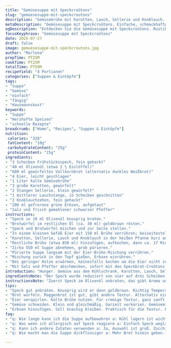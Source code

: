 ```yaml
---
title: "Gemüsesuppe mit Speckcroûtons"
slug: "gemuesesuppe-mit-speckcroutons"
description: "Gemüsebrühe mit Karotten, Lauch, Sellerie und Knoblauch. Püriert und mit Eiern verfeinert. Kleine Erbsen für Biss. Knusprige Speckcroûtons aus Roggenbrot. Ohne Milchprodukte und Nüsse. Kombiniert kräftigen Geschmack vom Speck mit zarter Suppe. Ca. 50 Minuten Gesamtzubereitung. Für vier Personen. Rustikal, jedoch leicht und bekömmlich."
metaDescription: "Gemüsesuppe mit Speckcroûtons. Einfache, schmackhafte Suppe. Ideal für kalte Abende. Mit knackigen Erbsen und knusprigen Brotwürfeln."
ogDescription: "Entdecken Sie die Gemüsesuppe mit Speckcroûtons. Rustikal und leicht. Perfekt für den Herbst. Voller Geschmack, einfach zubereitet."
focusKeyphrase: "Gemüsesuppe mit Speckcroûtons"
date: 2025-07-27
draft: false
image: gemuesesuppe-mit-speckcroutons.jpg
author: "Marlena"
prepTime: PT25M
cookTime: PT25M
totalTime: PT50M
recipeYield: "4 Portionen"
categories: ["Suppen & Eintöpfe"]
tags:
- "Suppe"
- "Gemüse"
- "einfach"
- "fängig"
- "Hausmannskost"
keywords:
- "Suppe"
- "Herzhafte Speisen"
- "schnelle Rezepte"
breadcrumb: ["Home", "Recipes", "Suppen & Eintöpfe"]
nutrition: 
 calories: "320"
 fatContent: "18g"
 carbohydrateContent: "25g"
 proteinContent: "15g"
ingredients:
- "3 Scheiben Frühstücksspeck, fein gehackt"
- "40 ml Olivenöl (etwa 2 ½ Esslöffel)"
- "600 ml gewürfeltes Vollkornbrot (alternativ dunkles Weißbrot)"
- "4 Eier, leicht geschlagen"
- "1 Liter kalte Gemüsebrühe"
- "3 große Karotten, gewürfelt"
- "2 Stangen Sellerie, klein gewürfelt"
- "1 mittlerer Lauchstange, in Scheiben geschnitten"
- "2 Knoblauchzehen, fein gehackt"
- "200 ml gefrorene grüne Erbsen, aufgetaut"
- "Salz und frisch gemahlener schwarzer Pfeffer"
instructions:
- "Speck in 10 ml Olivenöl knusprig braten."
- "Brotwürfel im restlichen Öl (ca. 30 ml) goldbraun rösten."
- "Speck und Brotwürfel mischen und zur Seite stellen."
- "In einem kleinen Gefäß Eier mit 150 ml Brühe verrühren; beiseitestellen."
- "Karotten, Sellerie, Lauch und Knoblauch in der heißen Pfanne kurz anschwitzen, mit Salz und Pfeffer würzen."
- "Restliche Brühe (etwa 850 ml) hinzufügen, aufkochen, dann ca. 17 Minuten simmern lassen bis das Gemüse weich ist."
- "Zirka 550 ml Suppe abnehmen, grob pürieren."
- "Pürierte Suppe langsam mit der Eier-Brühe-Mischung verrühren."
- "Mischung zurück in den Topf gießen, Erbsen einrühren."
- "Bei geringer Hitze erwärmen, keinesfalls kochen um die Eier nicht zu gerinnen."
- "Mit Salz und Pfeffer abschmecken, sofort mit den Speckbrot-Croûtons servieren."
introduction: "Hunger. Gemüse aus dem Kühlschrank. Karotten, Lauch, Sellerie. Knoblauch. Grüner Erbse dabei. Speck, nicht zu viel, für die Würze. Roggenbrot, würfeln. Brot nicht alt, soll knusprig werden, nicht trocken. Anzahl der Eier erhöht, damit cremig, nicht zu fest. Brühe kalt verwenden. Mischung mit Eiern vorsichtig, langsam, damit keine Klümpchen entstehen. Der Prozess braucht Feinfühligkeit, aber zum Glück keine besondere Kunst. Zusammenspiel aus Texturen zählt. Die Erbsen bleiben knackig, der Rest weich. Kochzeit optimiert, etwas kürzer als üblich, um Gemüse wenigstens minimal bissfest. Croûtons warm, aromatisch. Suppe relativ leicht, aber gut sättigend. Einfache Zutaten, unkomplizierte Zubereitung, aber raffiniert in der Wirkung. Kein Milchprodukt, daher auch für Allergiker gut geeignet. Eine wärmende Vorspeise mit etwas Biss. Für kühle Abende geeignet."
ingredientsNote: "Der Speck wurde reduziert von vier auf drei Scheiben, weniger Fett, aber intensiver Geschmack. Olivenöl wurde leicht verringert, insgesamt auf 40 ml, damit die Pfanne nicht zu ölig wird. Das Brot wurde von hellem Weißbrot auf dunkles Vollkornbrot geändert, eine geschmackliche Variation und mehr Textur. Eier wurden von drei auf vier erhöht, damit die Suppe sämiger wird. Brühe komplett auf Gemüsebasis umgestellt – ursprünglich Hühnerbrühe, ersetzt, veganer Variante möglich. Die Menge an Karotten, Sellerie und Lauch angepasst, um ausgewogenes Aroma zu erhalten. Erbsenmenge wurde fast verdoppelt, geben knackige Frische. Salz sparsam, lieber nachwürzen. Pfeffer frisch gemahlen, wichtiger für die Würze. Knoblauch unverändert, nicht zu dominant. Kleinere Portionen Gemüsewürfel für schnellere Garzeit und feine Konsistenz. Zutaten so gewählt, dass Allergene vermieden werden. Die Kombination soll kein lactosehaltiges Produkt benötigen und dennoch cremig sein. Insgesamt einfache, gut verfügbare Zutaten."
instructionsNote: "Zuerst Speck im Olivenöl anbraten, das gibt Aroma und Fett für Croûtons. Dann Brot im gleichen Öl rösten, bis es knusprig und goldbraun ist. Beides zusammen beiseitelegen. Die Eier mit etwas kalter Brühe verrühren, aufpassen, dass keine Klümpchen entstehen. Gleichzeitig das Gemüse in der Pfanne mit dem restlichen Olivenöl weich dünsten. Dabei Salz und Pfeffer nicht vergessen, für Geschmack und Tiefe. Dann Brühe dazugeben, aufkochen und sanft köcheln bis Gemüse gar ist. Einige Portionen Suppe abheben, um mit dem Mixer zu einer glatten Basis zu werden. Diese wird schrittweise mit Eiern und Brühe vermischt, um eine samtige Textur zu erhalten. Mischung in den Topf zurück, Erbsen hinzufügen. Bei niedriger Temperatur erwärmen, nicht kochen, sonst gerinnt das Ei, das soll vermieden werden. Abschmecken, eventuell nachsalzen oder pfeffern. Sofort servieren mit den Croûtons. Croûtons geben Struktur, Speck die Würze, Rest pur und leicht. Nicht zu lange stehen lassen, Frische wichtig. Die Suppe ist schnell und praktisch."
tips:
- "Speck gut anbraten. Knusprig wird er dann goldbraun. Richtig Temperatur, sonst wird das Fett nicht gut. Olivenöl sorgt für den Geschmack. Temperatur nicht zu hoch, sonst kann der Speck verbrennen."
- "Brot würfeln. Roggenbrot ist gut, gibt andere Textur. Alternativ ein dunkles Weißbrot verwenden. Richtig schneiden, gleichmäßig. Sonst wird das Rösten ungleichmäßig. In gutem Öl anrösten. Knusprig ist wichtig. Zieh den Geschmack aus dem Öl."
- "Eier verquirlen. Kalte Brühe nutzen. Für cremige Textur, ganz sanft einrühren. Langsam, sonst Klümpchen. Die Menge erhöhen, damit sämig statt flüssig. Pass auf die Temperatur, nicht kochen lassen. Sonst gerinnt das Ei und die Suppe wird nicht cremig."
- "Gemüse schneiden. Klein und gleichmäßig. Garzeit verkürzen. Gemüsemischung anschwitzen, damit die Aromen kommen. Richtig würzen. Salz und Pfeffer nicht vergessen. Aber nicht übertreiben. Lagere Gewürze gut. Denn frisch ist immer besser."
- "Erbsen hinzufügen. Soll knackig bleiben. Praktisch für die Textur. Kartoffeln können dazu, wenn mehr Substanz gewollt. Aber schau, dass es nicht zu schwer wird. Diese Suppe ist leicht, um nicht zu sättigend zu sein."
faq:
- "q: Wie lange kann ich die Suppe aufbewahren a: Kühl lagern ist wichtig. Im Kühlschrank bis drei Tage. Alternativ einfrieren. Portionen sind gut. Nach dem Auftauen noch einmal aufwärmen. Aber nicht zu lange kochen."
- "q: Was wenn ich allergisch auf Speck reagiere a: Einfach Speck weglassen. Extra Aromen reinbringen. Rauchgeschmack von geräuchertem Paprika ersetzen. Oder dir eine andere Sorte suchen. Gemüse ist die Hauptsache. Schmeckt trotzdem gut."
- "q: Kann ich andere Zutaten verwenden a: Ja, Auswahl ist groß. Zucchini oder Paprika sind gut. Karotten vielleicht mehr oder weniger. Dazu frische Kräuter verwenden. Petersilie oder Schnittlauch passt super."
- "q: Wie macht man die Suppe dickflüssiger a: Mehr Brot hinein geben. Oder pürieren hilft. Pürierstab für eine gute Konsistenz. Auch Kartoffeln machen es sämiger. Fahrt die Hitze hoch, damit die Zutaten gut verschmelzen."

---
```

